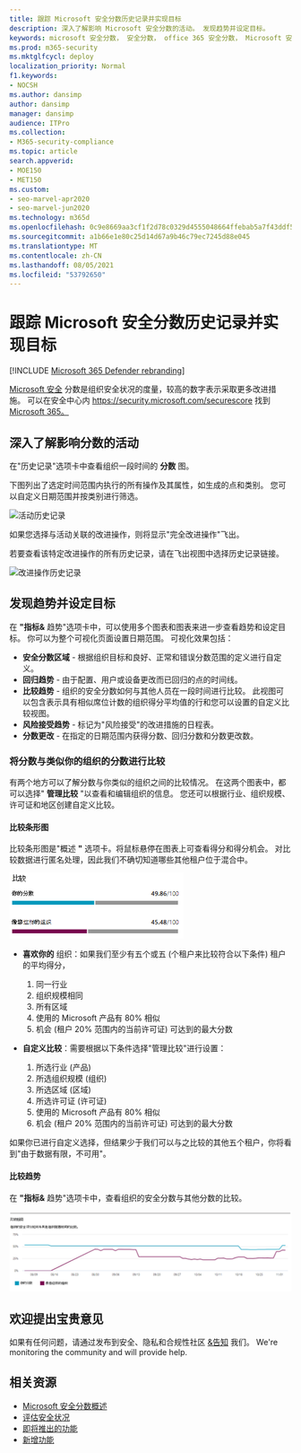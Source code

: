 ```yaml
---
title: 跟踪 Microsoft 安全分数历史记录并实现目标
description: 深入了解影响 Microsoft 安全分数的活动。 发现趋势并设定目标。
keywords: microsoft 安全分数， 安全分数， office 365 安全分数， Microsoft 安全分数， microsoft 365 安全中心， 改进操作
ms.prod: m365-security
ms.mktglfcycl: deploy
localization_priority: Normal
f1.keywords:
- NOCSH
ms.author: dansimp
author: dansimp
manager: dansimp
audience: ITPro
ms.collection:
- M365-security-compliance
ms.topic: article
search.appverid:
- MOE150
- MET150
ms.custom:
- seo-marvel-apr2020
- seo-marvel-jun2020
ms.technology: m365d
ms.openlocfilehash: 0c9e8669aa3cf1f2d78c0329d4555048664ffebab5a7f43ddf5259be9b51b8b0
ms.sourcegitcommit: a1b66e1e80c25d14d67a9b46c79ec7245d88e045
ms.translationtype: MT
ms.contentlocale: zh-CN
ms.lasthandoff: 08/05/2021
ms.locfileid: "53792650"
---
```

# <a name="track-your-microsoft-secure-score-history-and-meet-goals"></a>跟踪 Microsoft 安全分数历史记录并实现目标

[!INCLUDE [Microsoft 365 Defender rebranding](../includes/microsoft-defender.md)]

[Microsoft 安全](microsoft-secure-score.md) 分数是组织安全状况的度量，较高的数字表示采取更多改进措施。 可以在安全中心内 https://security.microsoft.com/securescore 找到[Microsoft 365。](overview-security-center.md)

## <a name="gain-insights-into-activity-that-has-affected-your-score"></a>深入了解影响分数的活动

在"历史记录"选项卡中查看组织一段时间的 **分数** 图。

下图列出了选定时间范围内执行的所有操作及其属性，如生成的点和类别。 您可以自定义日期范围并按类别进行筛选。

![活动历史记录](../../media/secure-score/secure-score-history-activity.png)

如果您选择与活动关联的改进操作，则将显示"完全改进操作"飞出。

若要查看该特定改进操作的所有历史记录，请在飞出视图中选择历史记录链接。

![改进操作历史记录](../../media/secure-score/secure-score-history-flyout.png)

## <a name="discover-trends-and-set-goals"></a>发现趋势并设定目标

在 **"指标&** 趋势"选项卡中，可以使用多个图表和图表来进一步查看趋势和设定目标。 你可以为整个可视化页面设置日期范围。 可视化效果包括：

* **安全分数区域** - 根据组织目标和良好、正常和错误分数范围的定义进行自定义。
* **回归趋势** - 由于配置、用户或设备更改而已回归的点的时间线。  
* **比较趋势** - 组织的安全分数如何与其他人员在一段时间进行比较。 此视图可以包含表示具有相似席位计数的组织得分平均值的行和您可以设置的自定义比较视图。
* **风险接受趋势** - 标记为"风险接受"的改进措施的日程表。
* **分数更改** - 在指定的日期范围内获得分数、回归分数和分数更改数。

### <a name="compare-your-score-to-organizations-like-yours"></a>将分数与类似你的组织的分数进行比较

有两个地方可以了解分数与你类似的组织之间的比较情况。 在这两个图表中，都可以选择" **管理比较** "以查看和编辑组织的信息。 您还可以根据行业、组织规模、许可证和地区创建自定义比较。

#### <a name="comparison-bar-chart"></a>比较条形图

比较条形图是"概述 **"** 选项卡。将鼠标悬停在图表上可查看得分和得分机会。 对比较数据进行匿名处理，因此我们不确切知道哪些其他租户位于混合中。

![相似组织分数的条形图](../../media/secure-score/secure-score-comparison-bar.png)

- **喜欢你的** 组织：如果我们至少有五个或五 (个租户来比较符合以下条件) 租户的平均得分，
    1. 同一行业
    2. 组织规模相同
    3. 所有区域
    4. 使用的 Microsoft 产品有 80% 相似
    5. 机会 (租户 20% 范围内的当前许可证) 可达到的最大分数

- **自定义比较**：需要根据以下条件选择"管理比较"进行设置：
    1. 所选行业 (产品) 
    2. 所选组织规模 (组织) 
    3. 所选区域 (区域) 
    4. 所选许可证 (许可证) 
    5. 使用的 Microsoft 产品有 80% 相似
    6. 机会 (租户 20% 范围内的当前许可证) 可达到的最大分数

如果你已进行自定义选择，但结果少于我们可以与之比较的其他五个租户，你将看到"由于数据有限，不可用"。

#### <a name="comparison-trend"></a>比较趋势

在 **"指标&** 趋势"选项卡中，查看组织的安全分数与其他分数的比较。

![一段时间后相似组织的分数的直线图](../../media/secure-score/secure-score-comparison-trend.png)

## <a name="we-want-to-hear-from-you"></a>欢迎提出宝贵意见

如果有任何问题，请通过发布到安全、隐私和合规性社区 [&告知](https://techcommunity.microsoft.com/t5/Security-Privacy-Compliance/bd-p/security_privacy) 我们。 We're monitoring the community and will provide help.

## <a name="related-resources"></a>相关资源

- [Microsoft 安全分数概述](microsoft-secure-score.md)
- [评估安全状况](microsoft-secure-score-improvement-actions.md)
- [即将推出的功能](microsoft-secure-score-whats-coming.md)
- [新增功能](microsoft-secure-score-whats-new.md)

